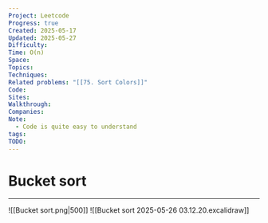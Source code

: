 ```yaml
---
Project: Leetcode
Progress: true
Created: 2025-05-17
Updated: 2025-05-27
Difficulty: 
Time: O(n)
Space: 
Topics: 
Techniques: 
Related problems: "[[75. Sort Colors]]"
Code: 
Sites: 
Walkthrough: 
Companies: 
Note:
  - Code is quite easy to understand
tags: 
TODO: 
---
```

# Bucket sort
---
![[Bucket sort.png|500]]
![[Bucket sort 2025-05-26 03.12.20.excalidraw]]